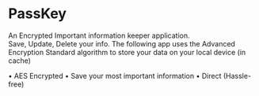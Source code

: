 # PassKey

An Encrypted Important information keeper application.  
Save, Update, Delete your info.
The following app uses the Advanced Encryption Standard algorithm to store your data on your local device (in cache)











• AES Encrypted
• Save your most important information
• Direct (Hassle-free)
